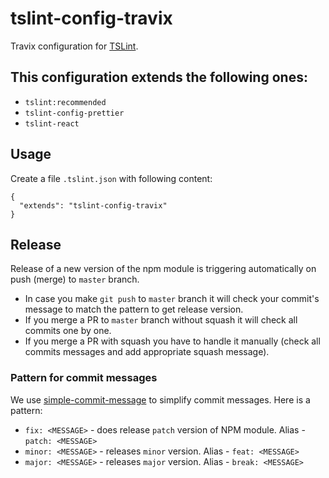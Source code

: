 # tslint-config-travix
Travix configuration for [TSLint](https://palantir.github.io/tslint/).

## This configuration extends the following ones:
* `tslint:recommended`
* `tslint-config-prettier`
* `tslint-react`

## Usage
Create a file `.tslint.json` with following content:
```
{
  "extends": "tslint-config-travix"
}
```

## Release
Release of a new version of the npm module is triggering automatically on push (merge) to `master` branch.

* In case you make `git push` to `master` branch it will check your commit's message to match the pattern to get release version.
* If you merge a PR to `master` branch without squash it will check all commits one by one.
* If you merge a PR with squash you have to handle it manually (check all commits messages and add appropriate squash message).

### Pattern for commit messages
We use [simple-commit-message](https://github.com/bahmutov/simple-commit-message) to simplify commit messages. Here is a pattern:
* `fix: <MESSAGE>` - does release `patch` version of NPM module. Alias - `patch: <MESSAGE>`
* `minor: <MESSAGE>` - releases `minor` version. Alias - `feat: <MESSAGE>`
* `major: <MESSAGE>` - releases `major` version. Alias - `break: <MESSAGE>`